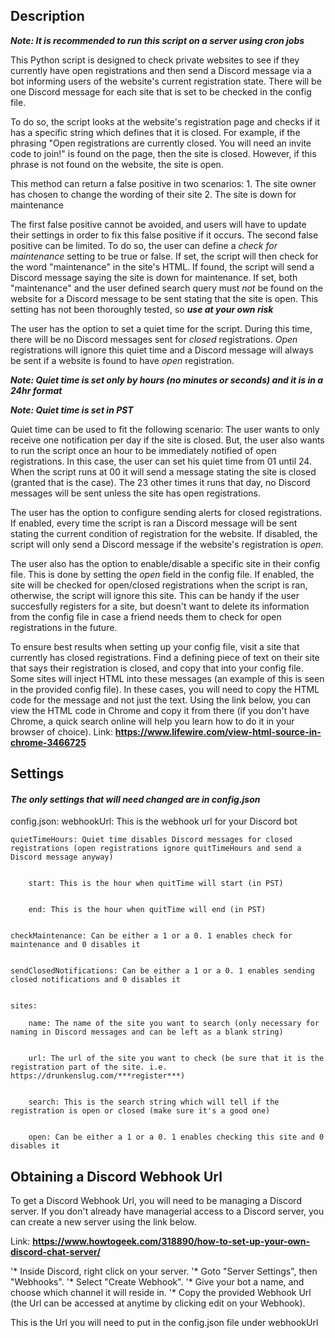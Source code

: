 ## Description
***Note: It is recommended to run this script on a server using cron jobs***


This Python script is designed to check private websites to see if they currently have open registrations and then send a Discord message via a bot informing users of the website's current registration state. There will be one Discord message for each site that is set to be checked in the config file.

To do so, the script looks at the website's registration page and checks if it has a specific string which defines that it is closed. For example, if the phrasing "Open registrations are currently closed. You will need an invite code to join!" is found on the page, then the site is closed. However, if this phrase is not found on the website, the site is open. 

This method can return a false positive in two scenarios:
    1. The site owner has chosen to change the wording of their site
    2. The site is down for maintenance

The first false positive cannot be avoided, and users will have to update their settings in order to fix this false positive if it occurs.
The second false positive can be limited. To do so, the user can define a *check for maintenance* setting to be true or false. If set, the script will then check for the word "maintenance" in the site's HTML. If found, the script will send a Discord message saying the site is down for maintenance. If set, both "maintenance" and the user defined search query must *not* be found on the website for a Discord message to be sent stating that the site is open.
This setting has not been thoroughly tested, so ***use at your own risk***

The user has the option to set a quiet time for the script. During this time, there will be no Discord messages sent for *closed* registrations. *Open* registrations will ignore this quiet time and a Discord message will always be sent if a website is found to have *open* registration. 


***Note: Quiet time is set only by hours (no minutes or seconds) and it is in a 24hr format***


***Note: Quiet time is set in PST***


Quiet time can be used to fit the following scenario:
The user wants to only receive one notification per day if the site is closed. But, the user also wants to run the script once an hour to be immediately notified of open registrations. In this case, the user can set his quiet time from 01 until 24. When the script runs at 00 it will send a message stating the site is closed (granted that is the case). The 23 other times it runs that day, no Discord messages will be sent unless the site has open registrations.

The user has the option to configure sending alerts for closed registrations. If enabled, every time the script is ran a Discord message will be sent stating the current condition of registration for the website. If disabled, the script will only send a Discord message if the website's registration is *open*.

The user also has the option to enable/disable a specific site in their config file. This is done by setting the *open* field in the config file. If enabled, the site will be checked for open/closed registrations when the script is ran, otherwise, the script will ignore this site. This can be handy if the user succesfully registers for a site, but doesn't want to delete its information from the config file in case a friend needs them to check for open registrations in the future.

To ensure best results when setting up your config file, visit a site that currently has closed registrations. Find a defining piece of text on their site that says their registration is closed, and copy that into your config file. Some sites will inject HTML into these messages (an example of this is seen in the provided config file). In these cases, you will need to copy the HTML code for the message and not just the text. Using the link below, you can view the HTML code in Chrome and copy it from there (if you don't have Chrome, a quick search online will help you learn how to do it in your browser of choice).
Link: **https://www.lifewire.com/view-html-source-in-chrome-3466725**



## Settings
#### ***The only settings that will need changed are in config.json***

config.json:
    webhookUrl: This is the webhook url for your Discord bot


    quietTimeHours: Quiet time disables Discord messages for closed registrations (open registrations ignore quitTimeHours and send a Discord message anyway)


        start: This is the hour when quitTime will start (in PST)


        end: This is the hour when quitTime will end (in PST)


    checkMaintenance: Can be either a 1 or a 0. 1 enables check for maintenance and 0 disables it


    sendClosedNotifications: Can be either a 1 or a 0. 1 enables sending closed notifications and 0 disables it


    sites:

        name: The name of the site you want to search (only necessary for naming in Discord messages and can be left as a blank string)


        url: The url of the site you want to check (be sure that it is the registration part of the site. i.e. https://drunkenslug.com/***register***)


        search: This is the search string which will tell if the registration is open or closed (make sure it's a good one)


        open: Can be either a 1 or a 0. 1 enables checking this site and 0 disables it



## Obtaining a Discord Webhook Url
To get a Discord Webhook Url, you will need to be managing a Discord server. If you don't already have managerial access to a Discord server, you can create a new server using the link below.

Link: **https://www.howtogeek.com/318890/how-to-set-up-your-own-discord-chat-server/**

'*  Inside Discord, right click on your server.
'*  Goto "Server Settings", then "Webhooks".
'*  Select "Create Webhook".
'*  Give your bot a name, and choose which channel it will reside in.
'*  Copy the provided Webhook Url (the Url can be accessed at anytime by clicking edit on your Webhook).

This is the Url you will need to put in the config.json file under webhookUrl